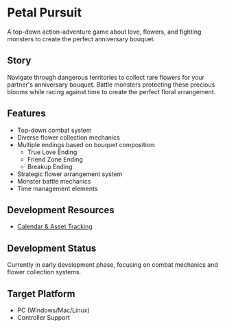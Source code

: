 # Petal Pursuit

A top-down action-adventure game about love, flowers, and fighting monsters to create the perfect anniversary bouquet.

## Story

Navigate through dangerous territories to collect rare flowers for your partner's anniversary bouquet. Battle monsters protecting these precious blooms while racing against time to create the perfect floral arrangement.

## Features

- Top-down combat system
- Diverse flower collection mechanics
- Multiple endings based on bouquet composition:
  - True Love Ending
  - Friend Zone Ending
  - Breakup Ending
- Strategic flower arrangement system
- Monster battle mechanics
- Time management elements

## Development Resources

- [Calendar & Asset Tracking](https://docs.google.com/spreadsheets/d/1WIojPnEhK8Bgvg_5DPAlzi6-EJKQpwVtQp7ntNSr4zI/edit?usp=sharing)

## Development Status

Currently in early development phase, focusing on combat mechanics and flower collection systems.

## Target Platform

- PC (Windows/Mac/Linux)
- Controller Support
